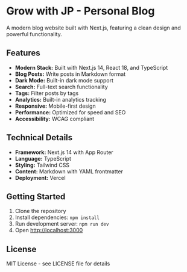 # Grow with JP - Personal Blog

A modern blog website built with Next.js, featuring a clean design and powerful functionality.

## Features

- **Modern Stack:** Built with Next.js 14, React 18, and TypeScript
- **Blog Posts:** Write posts in Markdown format
- **Dark Mode:** Built-in dark mode support
- **Search:** Full-text search functionality
- **Tags:** Filter posts by tags
- **Analytics:** Built-in analytics tracking
- **Responsive:** Mobile-first design
- **Performance:** Optimized for speed and SEO
- **Accessibility:** WCAG compliant

## Technical Details

- **Framework:** Next.js 14 with App Router
- **Language:** TypeScript
- **Styling:** Tailwind CSS
- **Content:** Markdown with YAML frontmatter
- **Deployment:** Vercel

## Getting Started

1. Clone the repository
2. Install dependencies: `npm install`
3. Run development server: `npm run dev`
4. Open [http://localhost:3000](http://localhost:3000)

## License

MIT License - see LICENSE file for details
